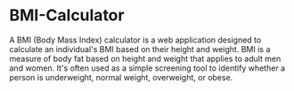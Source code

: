 # BMI-Calculator
 A BMI (Body Mass Index) calculator is a web application designed to calculate an individual's BMI based on their height and weight. BMI is a measure of body fat based on height and weight that applies to adult men and women. It's often used as a simple screening tool to identify whether a person is underweight, normal weight, overweight, or obese.

